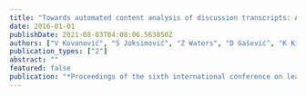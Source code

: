 ```yaml
---
title: "Towards automated content analysis of discussion transcripts: A cognitive presence case"
date: 2016-01-01
publishDate: 2021-08-03T04:08:06.563850Z
authors: ["V Kovanović", "S Joksimović", "Z Waters", "D Gašević", "K Kitto", "M Hatala", " ..."]
publication_types: ["2"]
abstract: ""
featured: false
publication: "*Proceedings of the sixth international conference on learning analytics …*"
---
```


